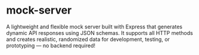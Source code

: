 # mock-server
A lightweight and flexible mock server built with Express that generates dynamic API responses using JSON schemas. It supports all HTTP methods and creates realistic, randomized data for development, testing, or prototyping — no backend required!
